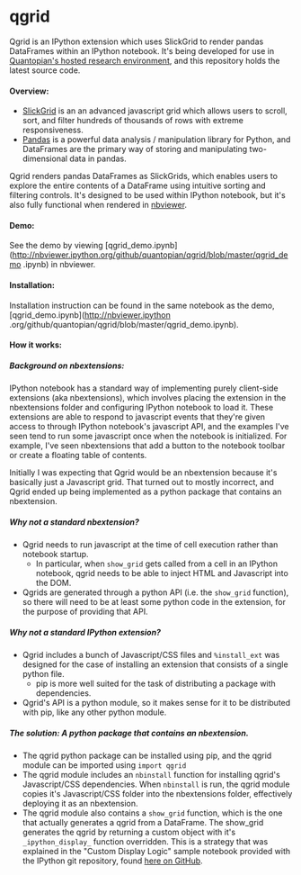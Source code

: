 qgrid
==============

Qgrid is an IPython extension which uses SlickGrid to render pandas DataFrames within an IPython notebook. It's 
being developed for use in [Quantopian's hosted research environment](https://www.quantopian.com/research), 
and this repository holds the latest source code.

#### Overview:
* [SlickGrid](https://github.com/mleibman/SlickGrid) is an an advanced javascript grid which allows users to scroll, 
sort, and filter hundreds of thousands of rows with extreme responsiveness.  
* [Pandas](https://github.com/pydata/pandas) is a powerful data analysis / manipulation library for Python, and
DataFrames are the primary way of storing and manipulating two-dimensional data in pandas.

Qgrid renders pandas DataFrames as SlickGrids, which enables users to explore 
the entire contents of a DataFrame using intuitive sorting and filtering controls.  It's designed to be used within 
IPython notebook, but it's also fully functional when rendered in [nbviewer](http://nbviewer.ipython.org/github/quantopian/qgrid/blob/master/qgrid_demo.ipynb).

#### Demo:
See the demo by viewing [qgrid_demo.ipynb](http://nbviewer.ipython.org/github/quantopian/qgrid/blob/master/qgrid_demo
.ipynb) in nbviewer.

#### Installation:
Installation instruction can be found in the same notebook as the demo, [qgrid_demo.ipynb](http://nbviewer.ipython
.org/github/quantopian/qgrid/blob/master/qgrid_demo.ipynb).

#### How it works:

##### Background on nbextensions:
IPython notebook has a standard way of implementing purely client-side extensions (aka nbextensions), 
which involves placing the extension in the nbextensions folder and configuring IPython notebook to load it.
These extensions are able to respond to javascript events that they're given access to through IPython 
notebook's javascript API, and the examples I've seen tend to run some javascript once when the notebook is 
initialized.  For example, I've seen nbextensions that add a button to the notebook toolbar or create a 
floating table of contents.

Initially I was expecting that Qgrid would be an nbextension because it's basically just a Javascript grid.  That 
turned out to mostly incorrect, and Qgrid ended up being implemented as a python package that contains an 
nbextension.
 
##### Why not a standard nbextension?
* Qgrid needs to run javascript at the time of cell execution rather than notebook startup.  
  * In particular, when `show_grid` gets called from a cell in an IPython notebook, qgrid needs to be able to inject 
HTML and Javascript into the DOM.   
* Qgrids are generated through a python API (i.e. the `show_grid` function), so there will need to be at least some 
python code in the extension, for the purpose of providing that API.

##### Why not a standard IPython extension?
* Qgrid includes a bunch of Javascript/CSS files and `%install_ext` was designed for the case of installing an extension that consists of a single python file.  
  * pip is more well suited for the task of distributing a package with dependencies.
* Qgrid's API is a python module, so it makes sense for it to be distributed with pip, like any other python module.

##### The solution: A python package that contains an nbextension.
* The qgrid python package can be installed using pip, and the qgrid module can be imported using `import qgrid`
* The qgrid module includes an `nbinstall` function for installing qgrid's Javascript/CSS dependencies.  When 
`nbinstall` is run, the qgrid module copies it's Javascript/CSS folder into the nbextensions folder, effectively deploying it as an 
nbextension.
* The qgrid module also contains a `show_grid` function, which is the one that actually generates a qgrid from a 
DataFrame.  The show_grid generates the qgrid by returning a custom object with it's `_ipython_display_` 
function overridden.  This is a strategy that was explained in the "Custom Display Logic" sample notebook provided with
 the IPython git repository, found [here on GitHub](https://github.com/ipython/ipython/blob/master/examples/IPython%20Kernel/Custom%20Display%20Logic.ipynb).
